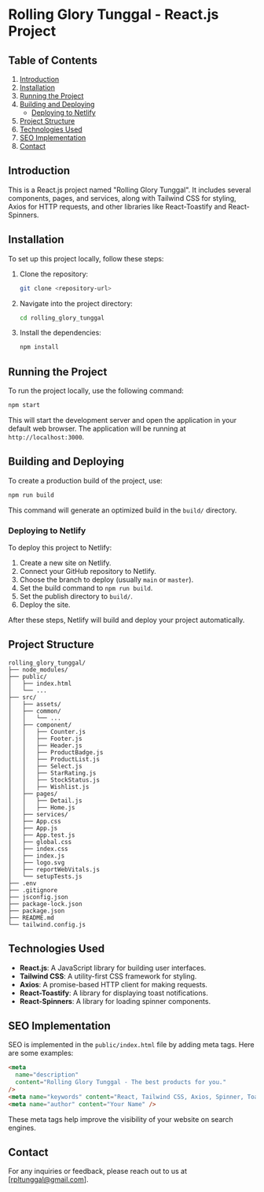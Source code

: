 # Rolling Glory Tunggal - React.js Project

## Table of Contents

1. [Introduction](#introduction)
2. [Installation](#installation)
3. [Running the Project](#running-the-project)
4. [Building and Deploying](#building-and-deploying)
   - [Deploying to Netlify](#deploying-to-netlify)
5. [Project Structure](#project-structure)
6. [Technologies Used](#technologies-used)
7. [SEO Implementation](#seo-implementation)
8. [Contact](#contact)

## Introduction

This is a React.js project named "Rolling Glory Tunggal". It includes several components, pages, and services, along with Tailwind CSS for styling, Axios for HTTP requests, and other libraries like React-Toastify and React-Spinners.

## Installation

To set up this project locally, follow these steps:

1. Clone the repository:

   ```bash
   git clone <repository-url>
   ```

2. Navigate into the project directory:

   ```bash
   cd rolling_glory_tunggal
   ```

3. Install the dependencies:
   ```bash
   npm install
   ```

## Running the Project

To run the project locally, use the following command:

```bash
npm start
```

This will start the development server and open the application in your default web browser. The application will be running at `http://localhost:3000`.

## Building and Deploying

To create a production build of the project, use:

```bash
npm run build
```

This command will generate an optimized build in the `build/` directory.

### Deploying to Netlify

To deploy this project to Netlify:

1. Create a new site on Netlify.
2. Connect your GitHub repository to Netlify.
3. Choose the branch to deploy (usually `main` or `master`).
4. Set the build command to `npm run build`.
5. Set the publish directory to `build/`.
6. Deploy the site.

After these steps, Netlify will build and deploy your project automatically.

## Project Structure

```
rolling_glory_tunggal/
├── node_modules/
├── public/
│   ├── index.html
│   └── ...
├── src/
│   ├── assets/
│   ├── common/
│   │   └── ...
│   ├── component/
│   │   ├── Counter.js
│   │   ├── Footer.js
│   │   ├── Header.js
│   │   ├── ProductBadge.js
│   │   ├── ProductList.js
│   │   ├── Select.js
│   │   ├── StarRating.js
│   │   ├── StockStatus.js
│   │   ├── Wishlist.js
│   ├── pages/
│   │   ├── Detail.js
│   │   ├── Home.js
│   ├── services/
│   ├── App.css
│   ├── App.js
│   ├── App.test.js
│   ├── global.css
│   ├── index.css
│   ├── index.js
│   ├── logo.svg
│   ├── reportWebVitals.js
│   └── setupTests.js
├── .env
├── .gitignore
├── jsconfig.json
├── package-lock.json
├── package.json
├── README.md
└── tailwind.config.js
```

## Technologies Used

- **React.js**: A JavaScript library for building user interfaces.
- **Tailwind CSS**: A utility-first CSS framework for styling.
- **Axios**: A promise-based HTTP client for making requests.
- **React-Toastify**: A library for displaying toast notifications.
- **React-Spinners**: A library for loading spinner components.

## SEO Implementation

SEO is implemented in the `public/index.html` file by adding meta tags. Here are some examples:

```html
<meta
  name="description"
  content="Rolling Glory Tunggal - The best products for you."
/>
<meta name="keywords" content="React, Tailwind CSS, Axios, Spinner, Toastify" />
<meta name="author" content="Your Name" />
```

These meta tags help improve the visibility of your website on search engines.

## Contact

For any inquiries or feedback, please reach out to us at [rpltunggal@gmail.com].
